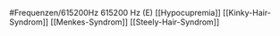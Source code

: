 #Frequenzen/615200Hz
615200 Hz (E)
[[Hypocupremia]]
[[Kinky-Hair-Syndrom]]
[[Menkes-Syndrom]]
[[Steely-Hair-Syndrom]]